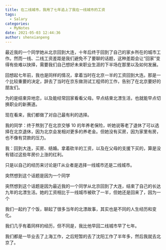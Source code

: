```yaml
---
title: 在二线城市，我用了七年追上了我在一线城市的工资
tags:
  - Salary
categories:
  - MyNotes
date: 2021-05-03 12:44:36
author: shenxianpeng
---
```


最近我的一个同学她从北京回到大连，十年后终于回到了自己的家乡所在的城市工作。然而一线、二线工资差距是我们避免不了要聊的话题，这种差距会让“回家”变得有些难以抉择，需要我们自己想好未来职业生涯的下半场在那里以及如何发展。

回想起七年前，我也是同样的情况，拿着当时在北京一半的工资回到大连。那是一个比较重要的决定，辞去了当时在京东做测试工程师的工作，告别了在北京要好的朋友们。

为的是结束异地恋，以及能经常回家看看父母。早点结束北漂生活，也就能早点切换职业的新赛道。

现在看来，我们都做了对自己最有利的选择。

我的同学：终于熬到了在北京交够 10 的年养老保险，听她说等老了退休了可以选择在北京退休，因为北京会发相对更多的养老金。但她没有买房，因为家里有房，也不像有贷款的压力。

我：回到大连，买房、结婚。拿着砍半的工资，以及在父母的支援下买的，算是没有错过这些年房价上涨的红利。

只是以自己的经历来讨论是IT从业者是选择一线城市还是二线城市。

突然想到这个话题是因为一个同学

突然想到这个话题是因为最近我的一个同学从北京回到了大连，结束了自己的长达九年的北漂生活。她的工资相比于一线城市被砍了一半，但她还是回来了，因为一个

我们一起约了个饭，聊起了很多当年的北漂故事，其实也是不同的人生经历和变化。

我们几乎有着同样的经历，但不同是，我比他早回二线城市早了七年。

我们都是一毕业去了上海工作，之后短暂的去了沈阳工作了半年多，然后我就去北京了。
